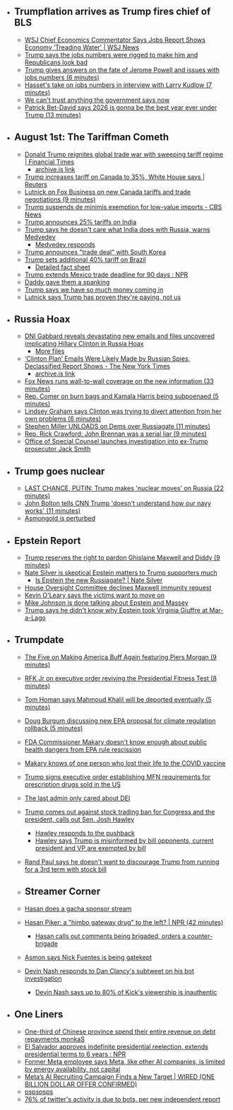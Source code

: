   - ## Trumpflation arrives as Trump fires chief of BLS 
    - [WSJ Chief Economics Commentator Says Jobs Report Shows Economy ‘Treading Water' | WSJ News](https://youtu.be/r4V5shhSRek?si=8MJuuQcFkYUdAKhq)
    - [Trump says the jobs numbers were rigged to make him and Republicans look bad](https://x.com/TrumpTruthOnX/status/1951370235107270868)
    - [Trump gives answers on the fate of Jerome Powell and issues with jobs numbers (6 minutes)](https://youtu.be/D-XlIjwB36M?si=C15wYCgLIqu3OBBv)
    - [Hasset's take on jobs numbers in interview with Larry Kudlow (7 minutes)](https://youtu.be/UbfqUeVj6ZA?si=LI5AFGiL1OiDugIB)
    - [We can't trust anything the government says now](https://x.com/Acyn/status/1951466443314438577)
    - [Patrick Bet-David says 2026 is gonna be the best year ever under Trump (13 minutes)](https://youtu.be/TwWe-YvRodI?si=i9lG5RVaqcmB-H7V)
  - ## August 1st: The Tariffman Cometh
    - [Donald Trump reignites global trade war with sweeping tariff regime | Financial Times](https://www.ft.com/content/f9cec1b0-9583-4791-9f18-164a30b13f9b)
      - [archive.is link](https://archive.is/6HKsz)
    - [Trump increases tariff on Canada to 35%, White House says | Reuters](https://www.reuters.com/business/trump-increases-tariff-canada-35-white-house-says-2025-07-31/)
    - [Lutnick on Fox Business on new Canada tariffs and trade negotiations (9 minutes)](https://youtu.be/DdWJzs0QajA?si=bxeAwBZ14CWhuTSF)
    - [Trump suspends de minimis exemption for low-value imports - CBS News](https://www.cbsnews.com/news/trump-ends-de-minimis-loophole-on-imports/)
    - [Trump announces 25% tariffs on India](https://x.com/sentdefender/status/1950534444982452502)
    - [Trump says he doesn't care what India does with Russia, warns Medvedev](https://x.com/meiselasb/status/1950777944022057415)
      - [Medvedev responds](https://x.com/sentdefender/status/1950903604652474748)
    - [Trump announces "trade deal" with South Korea](https://x.com/patriottakes/status/1950706385794015398)
    - [Trump sets additional 40% tariff on Brazil](https://x.com/WhiteHouse/status/1950640386172657922)
      - [Detailed fact sheet](https://www.whitehouse.gov/fact-sheets/2025/07/fact-sheet-president-donald-j-trump-addresses-threats-to-the-united-states-from-the-government-of-brazil/)
    - [Trump extends Mexico trade deadline for 90 days : NPR](https://www.npr.org/2025/07/31/g-s1-80414/trump-mexico-trade-deal-delay)
    - [Daddy gave them a spanking](https://x.com/Acyn/status/1950350887928336665)
    - [Trump says we have so much money coming in](https://x.com/Acyn/status/1950615217655955857)
    - [Lutnick says Trump has proven they're paying, not us](https://x.com/Acyn/status/1950726811660279832)
  - ## Russia Hoax
    - [DNI Gabbard reveals devastating new emails and files uncovered implicating Hillary Clinton in Russia Hoax](https://x.com/DNIGabbard/status/1950946871213453563)
      - [More files](https://x.com/DNIGabbard/status/1950946873805574504)
    - [‘Clinton Plan’ Emails Were Likely Made by Russian Spies, Declassified Report Shows - The New York Times](https://www.nytimes.com/2025/07/31/us/politics/trump-clinton-emails-russia-investigation.html)
      - [archive.is link](https://archive.is/gblvX)
    - [Fox News runs wall-to-wall coverage on the new information (33 minutes)](https://youtu.be/W-Qn6itNQkQ?si=tcIBgffUqEcnVKNc)
    - [Rep. Comer on burn bags and Kamala Harris being subpoenaed (5 minutes)](https://youtu.be/Lfp8tyF-3jA?si=XtWJZcLwPcZVuweh)
    - [Lindsey Graham says Clinton was trying to divert attention from her own problems (6 minutes)](https://youtu.be/IPXJ4tgn-W8?si=UJpoAM09Enopcb4k)
    - [Stephen Miller UNLOADS on Dems over Russiagate (11 minutes)](https://youtu.be/jqbLwKpCWwc?si=8arGR4SAiJ-m5RKw)
    - [Rep. Rick Crawford: John Brennan was a serial liar (9 minutes)](https://youtu.be/EJdFTNSdHgM?si=o1l976N9hsbQACsy)
    - [Office of Special Counsel launches investigation into ex-Trump prosecutor Jack Smith](https://www.nbcnews.com/politics/trump-administration/office-special-counsel-launches-investigation-ex-trump-prosecutor-jack-rcna222625)
  - ## Trump goes nuclear
    - [LAST CHANCE, PUTIN: Trump makes 'nuclear moves' on Russia (22 minutes)](https://youtu.be/hBgMlNnF_VM?si=EEpuEzwgDbclNthY)
    - [John Bolton tells CNN Trump 'doesn't understand how our navy works' (11 minutes)](https://youtu.be/VytpOgHKxiI?si=M1Ud2URGKYnF9MTA)
    - [Asmongold is perturbed](https://youtu.be/5IssecjSpEY?si=9Q4UFzmcBUDmzvSk)
  - ## Epstein Report
    - [Trump reserves the right to pardon Ghislaine Maxwell and Diddy (9 minutes)](https://youtu.be/6oEsAoMM7Xc?si=Qi1aJLm2NAxaXfBu)
    - [Nate Silver is skeptical Epstein matters to Trump supporters much](https://x.com/NateSilver538/status/1950296026281038249)
      - [Is Epstein the new Russiagate? | Nate Silver](https://www.natesilver.net/p/is-epstein-the-new-russiagate?r=1uqnkf&utm_campaign=post&utm_medium=web&showWelcomeOnShare=false)
    - [House Oversight Committee declines Maxwell immunity request](https://x.com/TheMaineWonk/status/1950320046573846602)
    - [Kevin O'Leary says the victims want to move on](https://x.com/Acyn/status/1950380213679824964)
    - [Mike Johnson is done talking about Epstein and Massey](https://x.com/Acyn/status/1950674671617392910)
    - [Trump says he didn't know why Epstein took Virginia Giuffre at Mar-a-Lago](https://x.com/Acyn/status/1951026558971552050)
  - ## Trumpdate
    - [The Five on Making America Buff Again featuring Piers Morgan (9 minutes)](https://youtu.be/cnfs-sfp_rA?si=SRBbFWgZzTSx-dJH)
    - [RFK Jr on executive order reviving the Presidential Fitness Test (8 minutes)](https://youtu.be/pmK9bjBFOrI?si=VAz8V_ZXR5w1ieqE)
    - [Tom Homan says Mahmoud Khalil will be deported eventually (5 minutes)](https://youtu.be/isPi8h5_aqw?si=gZ4QFDExGqZZiKG3)
    - [Doug Burgum discussing new EPA proposal for climate regulation rollback (5 minutes)](https://youtu.be/yN5Anpb4yeU?si=DC-LDTJXNL9V6ecI)
    - [FDA Commissioner Makary doesn't know enough about public health dangers from EPA rule rescission](https://x.com/atrupar/status/1950533285865464225)
    - [Makary knows of one person who lost their life to the COVID vaccine](https://x.com/atrupar/status/1950532585584578935)
    - [Trump signs executive order establishing MFN requirements for prescription drugs sold in the US](https://x.com/TrumpDailyPosts/status/1950979424616120785)
    - [The last admin only cared about DEI](https://x.com/atrupar/status/1950915079290970291)
    - [Trump comes out against stock trading ban for Congress and the president, calls out Sen. Josh Hawley](https://x.com/ProjectLincoln/status/1950667920042057984)
      - [Hawley responds to the pushback](https://x.com/RonFilipkowski/status/1950716821616955410)
      - [Hawley says Trump is misinformed by bill opponents, current president and VP are exempted by bill](https://x.com/Acyn/status/1950713309508026687)
    - [Rand Paul says he doesn't want to discourage Trump from running for a 3rd term with stock bill](https://x.com/atrupar/status/1950922248832876951)
    
    - ## Streamer Corner
    - [Hasan does a gacha sponsor stream](https://x.com/Awk20000/status/1952013214059004055)
    - [Hasan Piker: a "himbo gateway drug" to the left? | NPR (42 minutes)](https://youtu.be/pN1A-0H81dA?si=GOn5rmuyUFj8CZsE)
      - [Hasan calls out comments being brigaded, orders a counter-brigade](https://x.com/Awk20000/status/1951655986462400990)
    - [Asmon says Nick Fuentes is being gatekept](https://x.com/Awk20000/status/1951872065340072150)
    - [Devin Nash responds to Dan Clancy's subtweet on his bot investigation](https://x.com/Awk20000/status/1951718447559414093)
      - [Devin Nash says up to 80% of Kick's viewership is inauthentic](https://x.com/Awk20000/status/1951725928272523494)
  - ## One Liners
    - [One-third of Chinese province spend their entire revenue on debt repayments monkaS](https://x.com/TrueSlazac/status/1951613936446652727)
    - [El Salvador approves indefinite presidential reelection, extends presidential terms to 6 years : NPR](https://www.npr.org/2025/07/31/nx-s1-5488299/el-salvador-approves-indefinite-presidential-reelection-extends-presidential-terms)
    - [Former Meta employee says Meta, like other AI companies, is limited by energy availability, not capital](https://x.com/RihardJarc/status/1950213045264797796)
    - [Meta’s AI Recruiting Campaign Finds a New Target | WIRED (ONE BILLION DOLLAR OFFER CONFIRMED)](https://www.wired.com/story/mark-zuckerberg-ai-recruiting-spree-thinking-machines/)
    - [pspspsps](https://x.com/PowerfulAuraX/status/1950398444075626687)
    - [76% of twitter's activity is due to bots, per new independent report](https://x.com/BMeiselas/status/1951000219904254007)
#